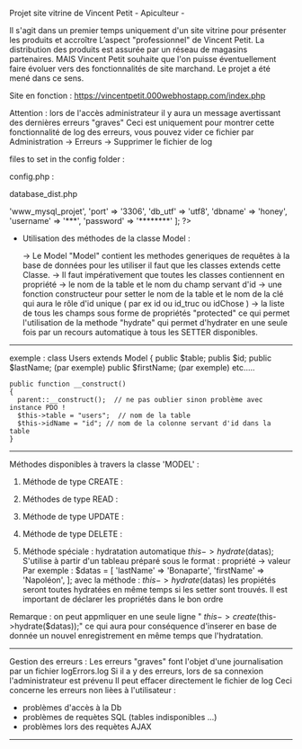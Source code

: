 Projet site vitrine de Vincent Petit - Apiculteur -

Il s'agit dans un premier temps uniquement d'un site vitrine pour présenter les produits et accroître 
L’aspect "professionnel" de Vincent Petit.
La distribution des produits est assurée par un réseau de magasins partenaires.
 MAIS Vincent Petit souhaite que l'on  puisse éventuellement faire évoluer vers des fonctionnalités de site marchand.
Le projet a été mené dans ce sens. 

Site en fonction : https://vincentpetit.000webhostapp.com/index.php

Attention : lors de l'accès administrateur il y aura un message avertissant des dernières erreurs "graves"
Ceci est uniquement pour montrer cette fonctionnalité de log des erreurs, vous pouvez vider ce fichier par 
Administration -> Erreurs -> Supprimer le fichier de log 


files to set in the config folder :

config.php :
<?php

declare(strict_types=1);

// pour mail sur erreur grave ( page errorsWebSite.phtml)
const ADMIN_ADDRESS = '************************';
const ADMIN_ID = '************';

?>

database_dist.php 

<?php

// variables de connexion à adapter selon la configuration 
// utilisées par Models/Model 

return [
  'host'     => 'www_mysql_projet',
  'port'     => '3306',
  'db_utf'   => 'utf8',
  'dbname'   => 'honey',
  'username' => '***',
  'password' => '********'
];

?>


- Utilisation des méthodes de la classe Model :

  -> Le Model "Model" contient les methodes generiques de requêtes à la base de données
  pour les utiliser il faut que les classes extends cette Classe.
  -> Il faut impérativement que toutes les classes contiennent en propriété
  -> le nom de la table et le nom du champ servant d'id
  -> une fonction constructeur pour setter le nom de la table et le nom de la clé qui aura le rôle d'id unique ( par ex id ou id_truc ou idChose )
  -> la liste de tous les champs sous forme de propriétés "protected" ce qui permet l'utilisation de la methode "hydrate" qui permet d'hydrater en une seule fois par un recours automatique à tous les SETTER disponibles.

---

exemple :
class Users extends Model
{
public $table;
publis $id;
public $lastName; (par exemple)
public $firstName; (par exemple)
etc.....

    public function __construct()
    {
      parent::__construct();  // ne pas oublier sinon problème avec instance PDO !
      $this->table = "users";  // nom de la table
      $this->idName = "id"; // nom de la colonne servant d'id dans la table
    }

---

Méthodes disponibles à travers la classe 'MODEL' :

1. Méthode de type CREATE :
 
2. Méthodes de type READ : 

3. Méthode de type UPDATE :
  
4. Méthode de type DELETE :
  

5. Méthode spéciale : hydratation automatique
   $this->hydrate($datas);
   S'utilise à partir d'un tableau préparé sous le format : propriété -> valeur
   Par exemple :
   $datas = [
            'lastName' => 'Bonaparte',
            'firstName' => 'Napoléon',
        ];
  avec la méthode :  $this->hydrate($datas) les propiétés seront toutes hydratées en même temps si les setter sont trouvés.
   Il est important de déclarer les propriétés dans le bon ordre

Remarque : on peut appmliquer en une seule ligne " $this->create($this->hydrate($datas));" ce qui aura pour conséquence d'inserer en base de donnée un nouvel enregistrement en même temps que l'hydratation.

---

Gestion des erreurs : Les erreurs "graves" font l'objet d'une journalisation par un fichier logErrors.log
Si il a y des erreurs, lors de sa connexion l'administrateur est prévenu
Il peut effacer directement le fichier de log
Ceci concerne les erreurs non lièes à l'utilisateur : 
- problèmes d'accès à la Db
- problèmes de requètes SQL (tables indisponibles ...)
- problèmes lors des requètes AJAX

---


